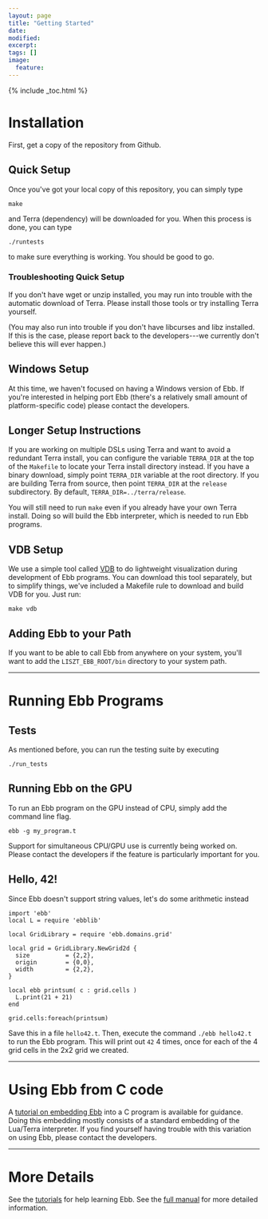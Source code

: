 ```yaml
---
layout: page
title: "Getting Started"
date: 
modified:
excerpt:
tags: []
image:
  feature:
---
```


{% include _toc.html %}

# Installation

First, get a copy of the repository from Github.

## Quick Setup

Once you've got your local copy of this repository, you can simply type

```
make
```

and Terra (dependency) will be downloaded for you.  When this process is done, you can type

```
./runtests
```

to make sure everything is working.  You should be good to go.


### Troubleshooting Quick Setup

If you don't have wget or unzip installed, you may run into trouble with the automatic download of Terra.  Please install those tools or try installing Terra yourself.

(You may also run into trouble if you don't have libcurses and libz installed.  If this is the case, please report back to the developers---we currently don't believe this will ever happen.)

## Windows Setup

At this time, we haven't focused on having a Windows version of Ebb.  If you're interested in helping port Ebb (there's a relatively small amount of platform-specific code) please contact the developers.



## Longer Setup Instructions

If you are working on multiple DSLs using Terra and want to avoid a redundant Terra install, you can configure the variable `TERRA_DIR` at the top of the `Makefile` to locate your Terra install directory instead.  If you have a binary download, simply point `TERRA_DIR` variable at the root directory.  If you are building Terra from source, then point `TERRA_DIR` at the `release` subdirectory.  By default, `TERRA_DIR=../terra/release`.

You will still need to run `make` even if you already have your own Terra install.  Doing so will build the Ebb interpreter, which is needed to run Ebb programs.


## VDB Setup

We use a simple tool called [VDB](https://github.com/zdevito/vdb) to do lightweight visualization during development of Ebb programs.  You can download this tool separately, but to simplify things, we've included a Makefile rule to download and build VDB for you.  Just run:

```
make vdb
```

## Adding Ebb to your Path

If you want to be able to call Ebb from anywhere on your system, you'll want to add the `LISZT_EBB_ROOT/bin` directory to your system path.


-----------------------------------------------------------

# Running Ebb Programs

## Tests

As mentioned before, you can run the testing suite by executing
```
./run_tests
```

## Running Ebb on the GPU

To run an Ebb program on the GPU instead of CPU, simply add the command line flag.

```
ebb -g my_program.t
```

Support for simultaneous CPU/GPU use is currently being worked on.  Please contact the developers if the feature is particularly important for you.


## Hello, 42!

Since Ebb doesn't support string values, let's do some arithmetic instead

```
import 'ebb'
local L = require 'ebblib'

local GridLibrary = require 'ebb.domains.grid'

local grid = GridLibrary.NewGrid2d {
  size          = {2,2},
  origin        = {0,0},
  width         = {2,2},
}

local ebb printsum( c : grid.cells )
  L.print(21 + 21)
end

grid.cells:foreach(printsum)
```

Save this in a file `hello42.t`.  Then, execute the command `./ebb hello42.t` to run the Ebb program.  This will print out `42` 4 times, once for each of the 4 grid cells in the 2x2 grid we created.


-----------------------------------------------------------

# Using Ebb from C code

A [tutorial on embedding Ebb](../tutorials/18-c-embedding) into a C program is available for guidance.  Doing this embedding mostly consists of a standard embedding of the Lua/Terra interpreter.  If you find yourself having trouble with this variation on using Ebb, please contact the developers.


-----------------------------------------------------------

# More Details

See the [tutorials](../tutorials) for help learning Ebb.
See the [full manual](../manual) for more detailed information.


